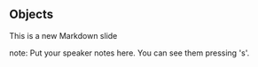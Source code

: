 ##  Objects

This is a new Markdown slide

note:
    Put your speaker notes here.
    You can see them pressing 's'.
